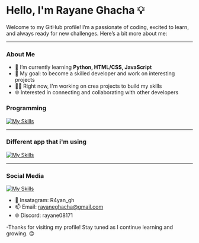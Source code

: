 

# Hello, I'm Rayane Ghacha 💡

Welcome to my GitHub profile! I’m a passionate of coding, excited to learn, and always ready for new challenges. Here’s a bit more about me:

---

### About Me
- 🌱 I’m currently learning **Python, HTML/CSS, JavaScript**
- 🎯 My goal: to become a skilled developer and work on interesting projects
- 👨‍💻 Right now, I'm working on crea projects to build my skills
- 🌐 Interested in connecting and collaborating with other developers

### Programming
[![My Skills](https://skillicons.dev/icons?i=js,html,css,python)](https://skillicons.dev)

---

### Different app that i'm using
[![My Skills](https://skillicons.dev/icons?i=ps,au,ai)](https://skillicons.dev)

---

### Social Media
[![My Skills](https://skillicons.dev/icons?i=instagram,discord,gmail)](https://skillicons.dev) 
- 🌱 Insatagram: R4yan_gh
- 📫 Email: rayaneghacha@gmail.com
- 🌐 Discord: rayane08171

-Thanks for visiting my profile! Stay tuned as I continue learning and growing. 😊

